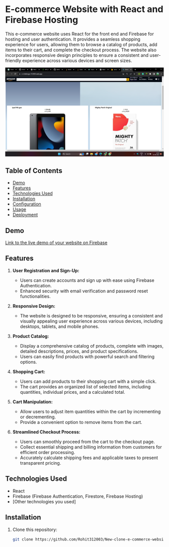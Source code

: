 # E-commerce Website with React and Firebase Hosting

This e-commerce website uses React for the front end and Firebase for hosting and user authentication. It provides a seamless shopping experience for users, allowing them to browse a catalog of products, add items to their cart, and complete the checkout process. The website also incorporates responsive design principles to ensure a consistent and user-friendly experience across various devices and screen sizes.

![Screenshot](Screenshot.png)

## Table of Contents
- [Demo](#demo)
- [Features](#features)
- [Technologies Used](#technologies-used)
- [Installation](#installation)
- [Configuration](#configuration)
- [Usage](#usage)
- [Deployment](#deployment)


## Demo
[Link to the live demo of your website on Firebase]([https://your-website.firebaseapp.com](https://e-challange-312003.web.app/))



## Features

1. **User Registration and Sign-Up:**
   - Users can create accounts and sign up with ease using Firebase Authentication.
   - Enhanced security with email verification and password reset functionalities.

2. **Responsive Design:**
   - The website is designed to be responsive, ensuring a consistent and visually appealing user experience across various devices, including desktops, tablets, and mobile phones.

3. **Product Catalog:**
   - Display a comprehensive catalog of products, complete with images, detailed descriptions, prices, and product specifications.
   - Users can easily find products with powerful search and filtering options.

4. **Shopping Cart:**
   - Users can add products to their shopping cart with a simple click.
   - The cart provides an organized list of selected items, including quantities, individual prices, and a calculated total.

5. **Cart Manipulation:**
   - Allow users to adjust item quantities within the cart by incrementing or decrementing.
   - Provide a convenient option to remove items from the cart.

6. **Streamlined Checkout Process:**
   - Users can smoothly proceed from the cart to the checkout page.
   - Collect essential shipping and billing information from customers for efficient order processing.
   - Accurately calculate shipping fees and applicable taxes to present transparent pricing.


## Technologies Used
- React
- Firebase (Firebase Authentication, Firestore, Firebase Hosting)
- [Other technologies you used]



## Installation
1. Clone this repository:

   ```bash
   git clone https://github.com/Rohit312003/New-clone-e-commerce-website.git
